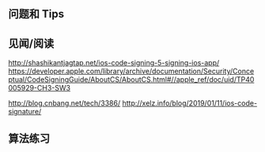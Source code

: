 



## 问题和 Tips




## 见闻/阅读

http://shashikantjagtap.net/ios-code-signing-5-signing-ios-app/
https://developer.apple.com/library/archive/documentation/Security/Conceptual/CodeSigningGuide/AboutCS/AboutCS.html#//apple_ref/doc/uid/TP40005929-CH3-SW3

http://blog.cnbang.net/tech/3386/
http://xelz.info/blog/2019/01/11/ios-code-signature/


## 算法练习
